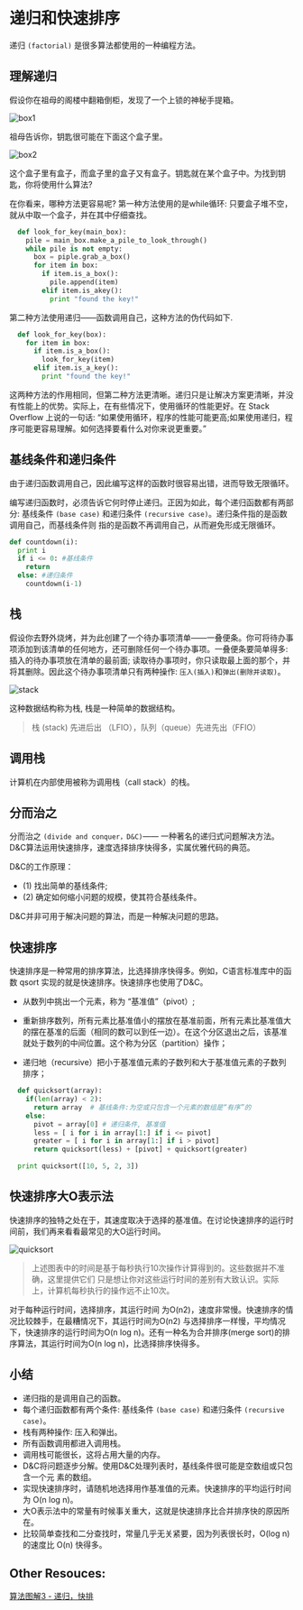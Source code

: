 # 递归和快速排序

递归 `(factorial)` 是很多算法都使用的一种编程方法。

## 理解递归

假设你在祖母的阁楼中翻箱倒柜，发现了一个上锁的神秘手提箱。

![box1](http://img.pfan123.com/box1.png)

祖母告诉你，钥匙很可能在下面这个盒子里。

![box2](http://img.pfan123.com/box2.png)

这个盒子里有盒子，而盒子里的盒子又有盒子。钥匙就在某个盒子中。为找到钥匙，你将使用什么算法?

在你看来，哪种方法更容易呢? 第一种方法使用的是while循环: 只要盒子堆不空，就从中取一个盒子，并在其中仔细查找。

```py
  def look_for_key(main_box):
    pile = main_box.make_a_pile_to_look_through()
    while pile is not empty:
      box = piple.grab_a_box()
      for item in box:
        if item.is_a_box():
          pile.append(item)
        elif item.is_akey():
          print "found the key!"
```
第二种方法使用递归——函数调用自己，这种方法的伪代码如下.
```py
  def look_for_key(box):
    for item in box:
      if item.is_a_box():
        look_for_key(item)
      elif item.is_a_key():
        print "found the key!"
```
这两种方法的作用相同，但第二种方法更清晰。递归只是让解决方案更清晰，并没有性能上的优势。实际上，在有些情况下，使用循环的性能更好。在 Stack Overflow 上说的一句话: “如果使用循环，程序的性能可能更高;如果使用递归，程序可能更容易理解。如何选择要看什么对你来说更重要。”

## 基线条件和递归条件

由于递归函数调用自己，因此编写这样的函数时很容易出错，进而导致无限循环。

编写递归函数时，必须告诉它何时停止递归。正因为如此，每个递归函数都有两部分: 基线条件 `(base case)` 和递归条件 `(recursive case)`。递归条件指的是函数调用自己，而基线条件则 指的是函数不再调用自己，从而避免形成无限循环。

```py
def countdown(i): 
  print i
  if i <= 0: #基线条件 
    return
  else: #递归条件 
    countdown(i-1)
```

## 栈

假设你去野外烧烤，并为此创建了一个待办事项清单——一叠便条。你可将待办事项添加到该清单的任何地方，还可删除任何一个待办事项。一叠便条要简单得多: 插入的待办事项放在清单的最前面; 读取待办事项时，你只读取最上面的那个，并将其删除。因此这个待办事项清单只有两种操作: `压入(插入)`和`弹出(删除并读取)`。

![stack](http://img.pfan123.com/stack.png)

这种数据结构称为栈, 栈是一种简单的数据结构。

> 栈 (stack) 先进后出 （LFIO），队列（queue）先进先出（FFIO）

## 调用栈

计算机在内部使用被称为调用栈（call stack）的栈。


## 分而治之

分而治之 `(divide and conquer，D&C)`—— 一种著名的递归式问题解决方法。D&C算法运用快速排序，速度选择排序快得多，实属优雅代码的典范。

D&C的工作原理：
- (1) 找出简单的基线条件;
- (2) 确定如何缩小问题的规模，使其符合基线条件。 

D&C并非可用于解决问题的算法，而是一种解决问题的思路。

## 快速排序

快速排序是一种常用的排序算法，比选择排序快得多。例如，C语言标准库中的函数 qsort 实现的就是快速排序。快速排序也使用了D&C。

- 从数列中挑出一个元素，称为 “基准值”（pivot）;

- 重新排序数列，所有元素比基准值小的摆放在基准前面，所有元素比基准值大的摆在基准的后面（相同的数可以到任一边）。在这个分区退出之后，该基准就处于数列的中间位置。这个称为分区（partition）操作；

- 递归地（recursive）把小于基准值元素的子数列和大于基准值元素的子数列排序；

```py
  def quicksort(array):
    if(len(array) < 2):
      return array  # 基线条件:为空或只包含一个元素的数组是“有序”的
    else:
      pivot = array[0] # 递归条件, 基准值
      less = [ i for i in array[1:] if i <= pivot]
      greater = [ i for i in array[1:] if i > pivot]
      return quicksort(less) + [pivot] + quicksort(greater)
  
  print quicksort([10, 5, 2, 3])
```

## 快速排序大O表示法

快速排序的独特之处在于，其速度取决于选择的基准值。在讨论快速排序的运行时间前，我们再来看看最常见的大O运行时间。

![quicksort](http://img.pfan123.com/quicksort.png)

> 上述图表中的时间是基于每秒执行10次操作计算得到的。这些数据并不准确，这里提供它们 只是想让你对这些运行时间的差别有大致认识。实际上，计算机每秒执行的操作远不止10次。

对于每种运行时间，选择排序，其运行时间 为O(n2)，速度非常慢。快速排序的情况比较棘手，在最糟情况下，其运行时间为O(n2) 与选择排序一样慢，平均情况下，快速排序的运行时间为O(n log n)。还有一种名为合并排序(merge sort)的排序算法，其运行时间为O(n log n)，比选择排序快得多。

## 小结

- 递归指的是调用自己的函数。
- 每个递归函数都有两个条件: 基线条件 `(base case)` 和递归条件 `(recursive case)`。 
- 栈有两种操作: 压入和弹出。
- 所有函数调用都进入调用栈。
- 调用栈可能很长，这将占用大量的内存。
- D&C将问题逐步分解。使用D&C处理列表时，基线条件很可能是空数组或只包含一个元 素的数组。
- 实现快速排序时，请随机地选择用作基准值的元素。快速排序的平均运行时间为 O(n log n)。
- 大O表示法中的常量有时候事关重大，这就是快速排序比合并排序快的原因所在。
- 比较简单查找和二分查找时，常量几乎无关紧要，因为列表很长时，O(log n) 的速度比 O(n) 快得多。

## Other Resouces:

[算法图解3 - 递归，快排](http://jartto.wang/2018/11/26/algorithm3/)
